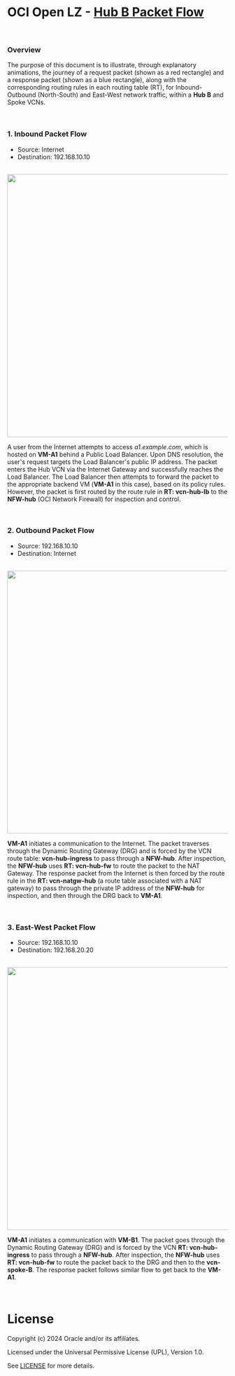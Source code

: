 # OCI Open LZ - [Hub B Packet Flow](#)

&nbsp; 

### Overview
The purpose of this document is to illustrate, through explanatory animations, the journey of a request packet (shown as a red rectangle) and a response packet (shown as a blue rectangle), along with the corresponding routing rules in each routing table (RT), for Inbound-Outbound (North-South) and East-West network traffic, within a **Hub B** and Spoke VCNs.

&nbsp; 

### 1. Inbound Packet Flow
- Source: Internet
- Destination: 192.168.10.10 

&nbsp; 
<img src="images/hub_b_inbound.gif" width="600" height="value">

A user from the Internet attempts to access *a1.example.com*, which is hosted on **VM-A1** behind a Public Load Balancer. Upon DNS resolution, the user's request targets the Load Balancer's public IP address. The packet enters the Hub VCN via the Internet Gateway and successfully reaches the Load Balancer. The Load Balancer then attempts to forward the packet to the appropriate backend VM (**VM-A1** in this case), based on its policy rules. However, the packet is first routed by the route rule in **RT: vcn-hub-lb** to the **NFW-hub** (OCI Network Firewall) for inspection and control.

&nbsp; 

### 2. Outbound Packet Flow
- Source: 192.168.10.10
- Destination: Internet
  
&nbsp; 
<img src="images/hub_b_outbound.gif" width="600" height="value">

**VM-A1** initiates a communication to the Internet. The packet traverses through the Dynamic Routing Gateway (DRG) and is forced by the VCN route table: **vcn-hub-ingress** to pass through a **NFW-hub**. After inspection, the **NFW-hub** uses **RT: vcn-hub-fw** to route the packet to the NAT Gateway. The response packet from the Internet is then forced by the route rule in the **RT: vcn-natgw-hub** (a route table associated with a NAT gateway) to pass through the private IP address of the **NFW-hub** for inspection, and then through the DRG back to **VM-A1**.

&nbsp; 

### 3. East-West Packet Flow
- Source: 192.168.10.10
- Destination: 192.168.20.20 

&nbsp; 
<img src="images/hub_b_east_west.gif" width="600" height="value">

**VM-A1** initiates a communication with **VM-B1**. The packet goes through the Dynamic Routing Gateway (DRG) and is forced by the VCN **RT: vcn-hub-ingress** to pass through a **NFW-hub**. After inspection, the **NFW-hub** uses **RT: vcn-hub-fw** to route the packet back to the DRG and then to the **vcn-spoke-B**. The response packet follows similar flow to get back to the **VM-A1**.





&nbsp; 

# License

Copyright (c) 2024 Oracle and/or its affiliates.

Licensed under the Universal Permissive License (UPL), Version 1.0.

See [LICENSE](/LICENSE.txt) for more details.

